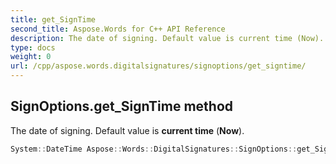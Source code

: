 ```yaml
---
title: get_SignTime
second_title: Aspose.Words for C++ API Reference
description: The date of signing. Default value is current time (Now). 
type: docs
weight: 0
url: /cpp/aspose.words.digitalsignatures/signoptions/get_signtime/
---
```

## SignOptions.get_SignTime method


The date of signing. Default value is **current time** (**Now**).

```cpp
System::DateTime Aspose::Words::DigitalSignatures::SignOptions::get_SignTime() const
```


